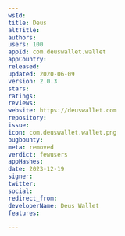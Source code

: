 ```yaml
---
wsId: 
title: Deus
altTitle: 
authors: 
users: 100
appId: com.deuswallet.wallet
appCountry: 
released: 
updated: 2020-06-09
version: 2.0.3
stars: 
ratings: 
reviews: 
website: https://deuswallet.com
repository: 
issue: 
icon: com.deuswallet.wallet.png
bugbounty: 
meta: removed
verdict: fewusers
appHashes: 
date: 2023-12-19
signer: 
twitter: 
social: 
redirect_from: 
developerName: Deus Wallet
features: 

---
```


